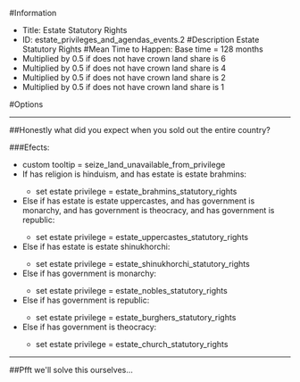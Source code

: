 #Information
 - Title: Estate Statutory Rights
 - ID: estate_privileges_and_agendas_events.2
#Description
Estate Statutory Rights
#Mean Time to Happen:
Base time = 128 months
 - Multiplied by 0.5 if does not have crown land share is 6
 - Multiplied by 0.5 if does not have crown land share is 4
 - Multiplied by 0.5 if does not have crown land share is 2
 - Multiplied by 0.5 if does not have crown land share is 1

#Options

___
##Honestly what did you expect when you sold out the entire country?

###Efects:<ul><li>custom tooltip = seize_land_unavailable_from_privilege</li><li>If has religion is hinduism, and  has estate is estate brahmins:</li><ul><li>set estate privilege = estate_brahmins_statutory_rights</li></ul><li>Else if has estate is estate uppercastes, and has government is monarchy, and has government is theocracy, and has government is republic:</li><ul><li>set estate privilege = estate_uppercastes_statutory_rights</li></ul><li>Else if has estate is estate shinukhorchi:</li><ul><li>set estate privilege = estate_shinukhorchi_statutory_rights</li></ul><li>Else if has government is monarchy:</li><ul><li>set estate privilege = estate_nobles_statutory_rights</li></ul><li>Else if has government is republic:</li><ul><li>set estate privilege = estate_burghers_statutory_rights</li></ul><li>Else if has government is theocracy:</li><ul><li>set estate privilege = estate_church_statutory_rights</li></ul></ul>

___
##Pfft we'll solve this ourselves...
